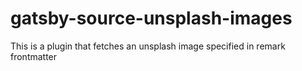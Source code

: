 # gatsby-source-unsplash-images

This is a plugin that fetches an unsplash image specified in remark frontmatter

